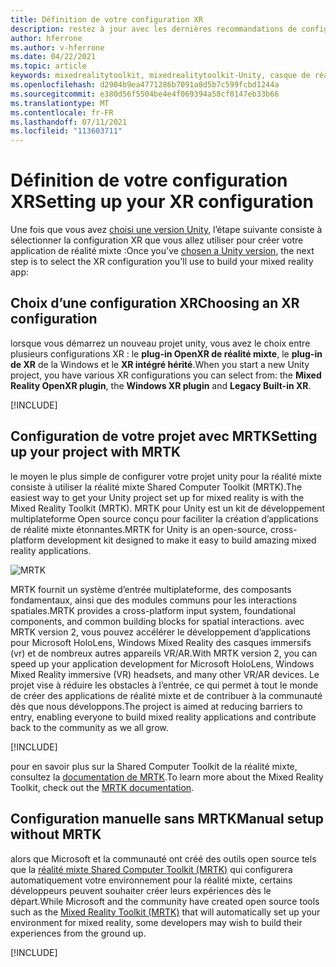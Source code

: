 ```yaml
---
title: Définition de votre configuration XR
description: restez à jour avec les dernières recommandations de configuration de XR unity pour le développement d’applications HoloLens.
author: hferrone
ms.author: v-hferrone
ms.date: 04/22/2021
ms.topic: article
keywords: mixedrealitytoolkit, mixedrealitytoolkit-Unity, casque de réalité mixte, casque Windows Mixed Reality, casque de réalité virtuelle, Unity
ms.openlocfilehash: d2904b9ea4771286b7091a8d5b7c599fcbd1244a
ms.sourcegitcommit: e380d56f5504be4e4f069394a58cf0147eb33b66
ms.translationtype: MT
ms.contentlocale: fr-FR
ms.lasthandoff: 07/11/2021
ms.locfileid: "113603711"
---
```

# <a name="setting-up-your-xr-configuration"></a><span data-ttu-id="0b98e-104">Définition de votre configuration XR</span><span class="sxs-lookup"><span data-stu-id="0b98e-104">Setting up your XR configuration</span></span>

<span data-ttu-id="0b98e-105">Une fois que vous avez [choisi une version Unity](choosing-unity-version.md), l’étape suivante consiste à sélectionner la configuration XR que vous allez utiliser pour créer votre application de réalité mixte :</span><span class="sxs-lookup"><span data-stu-id="0b98e-105">Once you've [chosen a Unity version](choosing-unity-version.md), the next step is to select the XR configuration you'll use to build your mixed reality app:</span></span>

## <a name="choosing-an-xr-configuration"></a><span data-ttu-id="0b98e-106">Choix d’une configuration XR</span><span class="sxs-lookup"><span data-stu-id="0b98e-106">Choosing an XR configuration</span></span>

<span data-ttu-id="0b98e-107">lorsque vous démarrez un nouveau projet unity, vous avez le choix entre plusieurs configurations XR : le **plug-in OpenXR de réalité mixte**, le **plug-in de XR** de la Windows et le **XR intégré hérité**.</span><span class="sxs-lookup"><span data-stu-id="0b98e-107">When you start a new Unity project, you have various XR configurations you can select from: the **Mixed Reality OpenXR plugin**, the **Windows XR plugin** and **Legacy Built-in XR**.</span></span>

[!INCLUDE[](includes/xr/intro.md)]

## <a name="setting-up-your-project-with-mrtk"></a><span data-ttu-id="0b98e-108">Configuration de votre projet avec MRTK</span><span class="sxs-lookup"><span data-stu-id="0b98e-108">Setting up your project with MRTK</span></span>

<span data-ttu-id="0b98e-109">le moyen le plus simple de configurer votre projet unity pour la réalité mixte consiste à utiliser la réalité mixte Shared Computer Toolkit (MRTK).</span><span class="sxs-lookup"><span data-stu-id="0b98e-109">The easiest way to get your Unity project set up for mixed reality is with the Mixed Reality Toolkit (MRTK).</span></span>  <span data-ttu-id="0b98e-110">MRTK pour Unity est un kit de développement multiplateforme Open source conçu pour faciliter la création d’applications de réalité mixte étonnantes.</span><span class="sxs-lookup"><span data-stu-id="0b98e-110">MRTK for Unity is an open-source, cross-platform development kit designed to make it easy to build amazing mixed reality applications.</span></span>

![MRTK](../../design/images/MRTK_UX_Hero.png)

<span data-ttu-id="0b98e-112">MRTK fournit un système d’entrée multiplateforme, des composants fondamentaux, ainsi que des modules communs pour les interactions spatiales.</span><span class="sxs-lookup"><span data-stu-id="0b98e-112">MRTK provides a cross-platform input system, foundational components, and common building blocks for spatial interactions.</span></span>  <span data-ttu-id="0b98e-113">avec MRTK version 2, vous pouvez accélérer le développement d’applications pour Microsoft HoloLens, Windows Mixed Reality des casques immersifs (vr) et de nombreux autres appareils VR/AR.</span><span class="sxs-lookup"><span data-stu-id="0b98e-113">With MRTK version 2, you can speed up your application development for Microsoft HoloLens, Windows Mixed Reality immersive (VR) headsets, and many other VR/AR devices.</span></span> <span data-ttu-id="0b98e-114">Le projet vise à réduire les obstacles à l’entrée, ce qui permet à tout le monde de créer des applications de réalité mixte et de contribuer à la communauté dès que nous développons.</span><span class="sxs-lookup"><span data-stu-id="0b98e-114">The project is aimed at reducing barriers to entry, enabling everyone to build mixed reality applications and contribute back to the community as we all grow.</span></span>

[!INCLUDE[](includes/xr/mrtk-next-step.md)]

<span data-ttu-id="0b98e-115">pour en savoir plus sur la Shared Computer Toolkit de la réalité mixte, consultez la [documentation de MRTK](/windows/mixed-reality/mrtk-unity).</span><span class="sxs-lookup"><span data-stu-id="0b98e-115">To learn more about the Mixed Reality Toolkit, check out the [MRTK documentation](/windows/mixed-reality/mrtk-unity).</span></span>

## <a name="manual-setup-without-mrtk"></a><span data-ttu-id="0b98e-116">Configuration manuelle sans MRTK</span><span class="sxs-lookup"><span data-stu-id="0b98e-116">Manual setup without MRTK</span></span>

<span data-ttu-id="0b98e-117">alors que Microsoft et la communauté ont créé des outils open source tels que la [réalité mixte Shared Computer Toolkit (MRTK)](/windows/mixed-reality/mrtk-unity) qui configurera automatiquement votre environnement pour la réalité mixte, certains développeurs peuvent souhaiter créer leurs expériences dès le départ.</span><span class="sxs-lookup"><span data-stu-id="0b98e-117">While Microsoft and the community have created open source tools such as the [Mixed Reality Toolkit (MRTK)](/windows/mixed-reality/mrtk-unity) that will automatically set up your environment for mixed reality, some developers may wish to build their experiences from the ground up.</span></span>

[!INCLUDE[](includes/xr/manual-setup.md)]